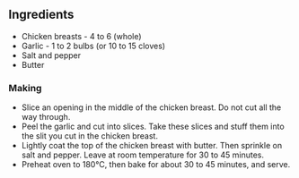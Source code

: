 ## Ingredients ##

* Chicken breasts - 4 to 6 (whole)
* Garlic - 1 to 2 bulbs (or 10 to 15 cloves)
* Salt and pepper
* Butter

### Making ##

* Slice an opening in the middle of the chicken breast. Do not cut all the way through.
* Peel the garlic and cut into slices. Take these slices and stuff them into the slit you cut in the chicken breast.
* Lightly coat the top of the chicken breast with butter. Then sprinkle on salt and pepper. Leave at room temperature for 30 to 45 minutes.
* Preheat oven to 180°C, then bake for about 30 to 45 minutes, and serve.
